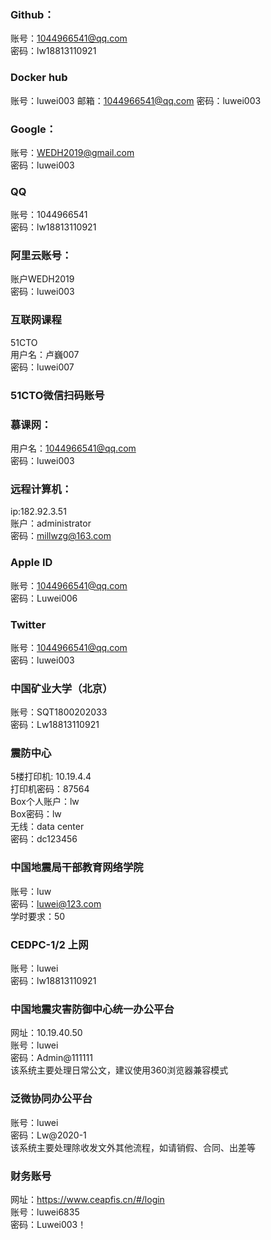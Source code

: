 ### Github：
账号：1044966541@qq.com  
密码：lw18813110921  

### Docker hub
账号：luwei003
邮箱：1044966541@qq.com
密码：luwei003

### Google：
账号：WEDH2019@gmail.com  
密码：luwei003

### QQ
账号：1044966541  
密码：lw18813110921

### 阿里云账号：
账户WEDH2019  
密码：luwei003

### 互联网课程
51CTO   
用户名：卢巍007  
密码：luwei007

### 51CTO微信扫码账号

### 慕课网：
用户名：1044966541@qq.com  
密码：luwei003


### 远程计算机：
ip:182.92.3.51  
账户：administrator  
密码：millwzg@163.com  

### Apple ID
账号：1044966541@qq.com  
密码：Luwei006   

### Twitter
账号：1044966541@qq.com  
密码：luwei003     

### 中国矿业大学（北京）
账号：SQT1800202033  
密码：Lw18813110921  

### 震防中心  
5楼打印机: 10.19.4.4       
打印机密码：87564  
Box个人账户：lw    
Box密码：lw  
无线：data center  
密码：dc123456  

### 中国地震局干部教育网络学院
账号：luw  
密码：luwei@123.com  
学时要求：50  

### CEDPC-1/2 上网
账号：luwei  
密码：lw18813110921  
###  中国地震灾害防御中心统一办公平台  
网址：10.19.40.50  
账号：luwei  
密码：Admin@111111  
该系统主要处理日常公文，建议使用360浏览器兼容模式  
### 泛微协同办公平台  
账号：luwei  
密码：Lw@2020-1  
该系统主要处理除收发文外其他流程，如请销假、合同、出差等  
### 财务账号 
网址：https://www.ceapfis.cn/#/login  
账号：luwei6835  
密码：Luwei003！
